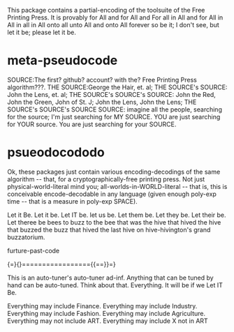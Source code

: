 This package contains a partial-encoding of the toolsuite of the Free Printing Press.  It is provably for All and for All and For all in All and for All in All in all in All onto all unto All and onto All forever so be it; I don't see, but let it be; please let it be.

meta-pseudocode
==================

SOURCE:The first? github? account? with the? Free Printing Press algorithm???.
THE SOURCE:George the Hair, et. al;
THE SOURCE's SOURCE: John the Lens, et. al;
THE SOURCE's SOURCE's SOURCE: John the Red, John the Green, John of St. J; John the Lens, John the Lens;
THE SOURCE's SOURCE's SOURCE SOURCE: imagine all the people, searching for the source; I'm just searching for MY SOURCE.  YOU are just searching for YOUR source.  You are just searching for your SOURCE.

psueodocododo
==================
Ok, these packages just contain various encoding-decodings of the same algorithm -- that, for a cryptographically-free printing press.  Not just physical-world-literal mind you; all-worlds-in-WORLD-literal -- that is, this is conceivable encode-decodable in any language (given enough poly-exp time -- that is a measure in poly-exp SPACE).

Let it Be.  Let it be.  Let IT be.  let us be.  Let them be.  Let they be.  Let their be.  Let theree be bees to buzz to the bee that was the hive that hived the hive that buzzed the buzz that hived the last hive on hive-hivington's grand buzzatorium.

furture-past-code

{=}{}================={{==}}=}

This is an auto-tuner's auto-tuner ad-inf.  Anything that can be tuned by hand can be auto-tuned.  Think about that. Everything.  It will be if we Let IT Be. 

Everything may include Finance.
Everything may include Industry.
Everything may include Fashion.
Everything may include Agriculture.
Everything may not include ART.
Everything may include X not in ART


